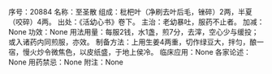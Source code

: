 序号：20884
名称：至圣散
组成：枇杷叶（净刷去叶后毛，锉碎）2两，半夏（咬碎）4两。
出处：《活幼心书》卷下。
主治：老幼暴吐，服药不止者。
加减：None
功效：None
用法用量：每服2钱，水1盏，煎7分，去滓，空心少与缓投；或入诸药内同煎服，亦效。
制备方法：上用生姜4两重，切作绿豆大，拌匀，酿一宿，慢火炒令微焦色，以皮纸盛，于地上侯冷。
临床应用：None
各家论述：None
用药禁忌：None
附注：None
